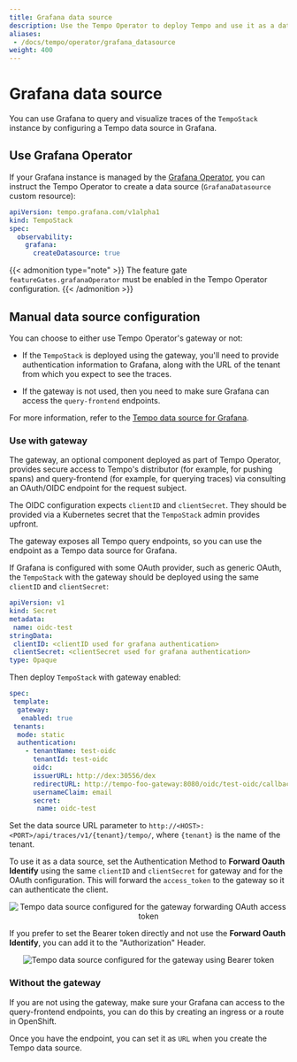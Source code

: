 ```yaml
---
title: Grafana data source
description: Use the Tempo Operator to deploy Tempo and use it as a data source with Grafana
aliases:
 - /docs/tempo/operator/grafana_datasource
weight: 400
---
```


# Grafana data source

You can use Grafana to query and visualize traces of the `TempoStack` instance by configuring a Tempo data source in Grafana.

## Use Grafana Operator

If your Grafana instance is managed by the [Grafana Operator](/docs/grafana-cloud/developer-resources/infrastructure-as-code/grafana-operator/), you can instruct the Tempo Operator to create a data source (`GrafanaDatasource` custom resource):

```yaml
apiVersion: tempo.grafana.com/v1alpha1
kind: TempoStack
spec:
  observability:
    grafana:
      createDatasource: true
```

{{< admonition type="note" >}}
The feature gate `featureGates.grafanaOperator` must be enabled in the Tempo Operator configuration.
{{< /admonition >}}

## Manual data source configuration

You can choose to either use Tempo Operator's gateway or not: 

* If the `TempoStack` is deployed using the gateway, you'll need to provide authentication information to Grafana, along with the URL of the tenant from which you expect to see the traces.

* If the gateway is not used, then you need to make sure Grafana can access the `query-frontend` endpoints.

For more information, refer to the [Tempo data source for Grafana](/docs/grafana/latest/datasources/tempo/).

### Use with gateway

The gateway, an optional component deployed as part of Tempo Operator, provides secure access to Tempo's distributor (for example, for pushing spans) and query-frontend (for example, for querying traces) via consulting an OAuth/OIDC endpoint for the request subject.

The OIDC configuration expects `clientID` and `clientSecret`. They should be provided via a Kubernetes secret that the `TempoStack` admin provides upfront.

The gateway exposes all Tempo query endpoints, so you can use the endpoint as a Tempo data source for Grafana.

If Grafana is configured with some OAuth provider, such as generic OAuth, the `TempoStack` with the gateway should be deployed using the same `clientID` and `clientSecret`:

```yaml
apiVersion: v1
kind: Secret
metadata:
 name: oidc-test
stringData:
 clientID: <clientID used for grafana authentication>
 clientSecret: <clientSecret used for grafana authentication>
type: Opaque
```

Then deploy `TempoStack` with gateway enabled:

```yaml
spec:
 template:
  gateway:
   enabled: true
 tenants:
  mode: static
  authentication:
    - tenantName: test-oidc
      tenantId: test-oidc
      oidc:
      issuerURL: http://dex:30556/dex
      redirectURL: http://tempo-foo-gateway:8080/oidc/test-oidc/callback
      usernameClaim: email
      secret:
       name: oidc-test
```

Set the data source URL parameter to `http://<HOST>:<PORT>/api/traces/v1/{tenant}/tempo/`, where `{tenant}` is the name of the tenant.

To use it as a data source, set the Authentication Method to **Forward Oauth Identify** using the same `clientID` and `clientSecret` for gateway and for the OAuth configuration. This will forward the `access_token` to the gateway so it can authenticate the client.

<p align="center"><img src="../grafana_datasource_tempo.png" alt="Tempo data source configured for the gateway forwarding OAuth access token"></p>

If you prefer to set the Bearer token directly and not use the  **Forward Oauth Identify**, you can add it to the "Authorization" Header.

<p align="center"><img src="../grafana_datasource_tempo_headers.png" alt="Tempo data source configured for the gateway using Bearer token"></p>

### Without the gateway

If you are not using the gateway, make sure your Grafana can access to the query-frontend endpoints, you can do this by creating an ingress or a route in OpenShift.

Once you have the endpoint, you can set it as `URL` when you create the Tempo data source.
